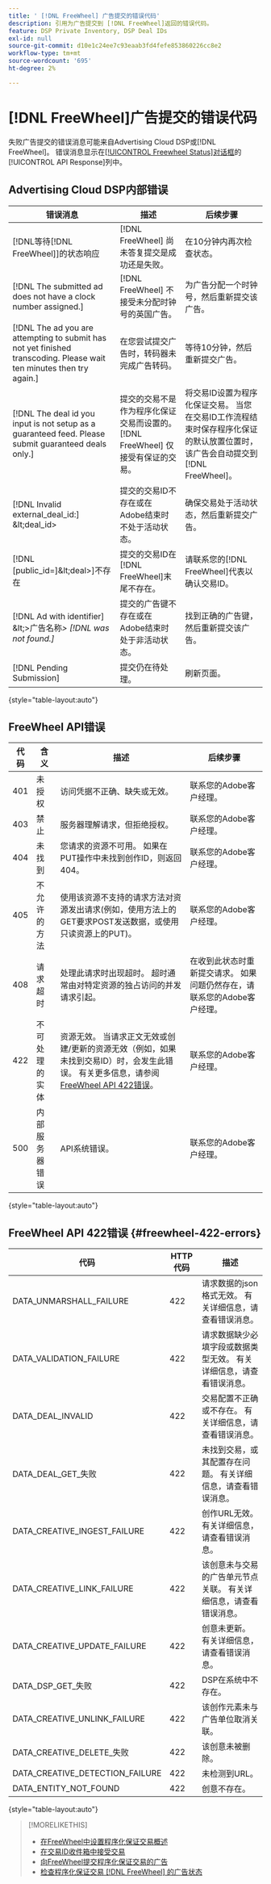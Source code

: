 ```yaml
---
title: ' [!DNL FreeWheel] 广告提交的错误代码'
description: 引用为广告提交到 [!DNL FreeWheel]返回的错误代码。
feature: DSP Private Inventory, DSP Deal IDs
exl-id: null
source-git-commit: d10e1c24ee7c93eaab3fd4fefe853860226cc8e2
workflow-type: tm+mt
source-wordcount: '695'
ht-degree: 2%

---
```


# [!DNL FreeWheel]广告提交的错误代码

失败广告提交的错误消息可能来自Advertising Cloud DSP或[!DNL FreeWheel]。 错误消息显示在[[!UICONTROL Freewheel Status]对话框](freewheel-check-status.md)的[!UICONTROL API Response]列中。

## Advertising Cloud DSP内部错误

| 错误消息 | 描述 | 后续步骤 |
|--- |--- |--- |
| [!DNL等待[!DNL FreeWheel]]的状态响应 | [!DNL FreeWheel] 尚未答复提交是成功还是失败。 | 在10分钟内再次检查状态。 |
| [!DNL The submitted ad does not have a clock number assigned.] | [!DNL FreeWheel] 不接受未分配时钟号的英国广告。 | 为广告分配一个时钟号，然后重新提交该广告。 |
| [!DNL The ad you are attempting to submit has not yet finished transcoding. Please wait ten minutes then try again.] | 在您尝试提交广告时，转码器未完成广告转码。 | 等待10分钟，然后重新提交广告。 |
| [!DNL The deal id you input is not setup as a guaranteed feed. Please submit guaranteed deals only.] | 提交的交易不是作为程序化保证交易而设置的。 [!DNL FreeWheel] 仅接受有保证的交易。 | 将交易ID设置为程序化保证交易。 当您在交易ID工作流程结束时保存程序化保证的默认放置位置时，该广告会自动提交到[!DNL FreeWheel]。 |
| [!DNL Invalid external_deal_id:] \&lt;deal_id> | 提交的交易ID不存在或在Adobe结束时不处于活动状态。 | 确保交易处于活动状态，然后重新提交广告。 |
| [!DNL \[public_id=]\&lt;deal>]不存在 | 提交的交易ID在[!DNL FreeWheel]末尾不存在。 | 请联系您的[!DNL FreeWheel]代表以确认交易ID。 |
| [!DNL Ad with identifier] \&lt;>广告名称&#x200B;*\>  [!DNL was not found.]* | 提交的广告键不存在或在Adobe结束时处于非活动状态。 | 找到正确的广告键，然后重新提交该广告。 |
| [!DNL Pending Submission] | 提交仍在待处理。 | 刷新页面。 |

{style=&quot;table-layout:auto&quot;}

## FreeWheel API错误

| 代码 | 含义 | 描述 | 后续步骤 |
|--- |--- |--- |--- |
| 401 | 未授权 | 访问凭据不正确、缺失或无效。 | 联系您的Adobe客户经理。 |
| 403 | 禁止 | 服务器理解请求，但拒绝授权。 | 联系您的Adobe客户经理。 |
| 404 | 未找到 | 您请求的资源不可用。 如果在PUT操作中未找到创作ID，则返回404。 | 联系您的Adobe客户经理。 |
| 405 | 不允许的方法 | 使用该资源不支持的请求方法对资源发出请求(例如，使用方法上的GET要求POST发送数据，或使用只读资源上的PUT)。 | 联系您的Adobe客户经理。 |
| 408 | 请求超时 | 处理此请求时出现超时。 超时通常由对特定资源的独占访问的并发请求引起。 | 在收到此状态时重新提交请求。 如果问题仍然存在，请联系您的Adobe客户经理。 |
| 422 | 不可处理的实体 | 资源无效。 当请求正文无效或创建/更新的资源无效（例如，如果未找到交易ID）时，会发生此错误。 有关更多信息，请参阅[FreeWheel API 422错误](#freewheel-422-errors)。 | 联系您的Adobe客户经理。 |
| 500 | 内部服务器错误 | API系统错误。 | 联系您的Adobe客户经理。 |

{style=&quot;table-layout:auto&quot;}

## FreeWheel API 422错误 {#freewheel-422-errors}

| 代码 | HTTP代码 | 描述 |
|--- |--- |--- |
| DATA_UNMARSHALL_FAILURE | 422 | 请求数据的json格式无效。 有关详细信息，请查看错误消息。 |
| DATA_VALIDATION_FAILURE | 422 | 请求数据缺少必填字段或数据类型无效。 有关详细信息，请查看错误消息。 |
| DATA_DEAL_INVALID | 422 | 交易配置不正确或不存在。 有关详细信息，请查看错误消息。 |
| DATA_DEAL_GET_失败 | 422 | 未找到交易，或其配置存在问题。 有关详细信息，请查看错误消息。 |
| DATA_CREATIVE_INGEST_FAILURE | 422 | 创作URL无效。 有关详细信息，请查看错误消息。 |
| DATA_CREATIVE_LINK_FAILURE | 422 | 该创意未与交易的广告单元节点关联。 有关详细信息，请查看错误消息。 |
| DATA_CREATIVE_UPDATE_FAILURE | 422 | 创意未更新。 有关详细信息，请查看错误消息。 |
| DATA_DSP_GET_失败 | 422 | DSP在系统中不存在。 |
| DATA_CREATIVE_UNLINK_FAILURE | 422 | 该创作元素未与广告单位取消关联。 |
| DATA_CREATIVE_DELETE_失败 | 422 | 该创意未被删除。 |
| DATA_CREATIVE_DETECTION_FAILURE | 422 | 未检测到URL。 |
| DATA_ENTITY_NOT_FOUND | 422 | 创意不存在。 |

{style=&quot;table-layout:auto&quot;}

>[!MORELIKETHIS]
>
>* [在FreeWheel中设置程序化保证交易概述](/help/dsp/inventory/freewheel-overview.md)
>* [在交易ID收件箱中接受交易](deal-id-inbox-accept.md)
>* [向FreeWheel提交程序化保证交易的广告](/help/dsp/inventory/freewheel-submit.md)
>* [检查程序化保证交易 [!DNL FreeWheel] 的广告状态](/help/dsp/inventory/freewheel-check-status.md)

